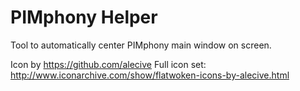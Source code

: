 # PIMphony Helper
Tool to automatically center PIMphony main window on screen.

Icon by https://github.com/alecive
Full icon set: http://www.iconarchive.com/show/flatwoken-icons-by-alecive.html
